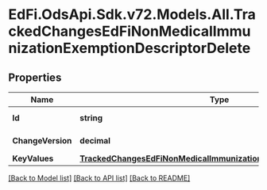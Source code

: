 # EdFi.OdsApi.Sdk.v72.Models.All.TrackedChangesEdFiNonMedicalImmunizationExemptionDescriptorDelete

## Properties

Name | Type | Description | Notes
------------ | ------------- | ------------- | -------------
**Id** | **string** | Resource identifier | [optional] 
**ChangeVersion** | **decimal** | Change version | [optional] 
**KeyValues** | [**TrackedChangesEdFiNonMedicalImmunizationExemptionDescriptorKey**](TrackedChangesEdFiNonMedicalImmunizationExemptionDescriptorKey.md) |  | [optional] 

[[Back to Model list]](../README.md#documentation-for-models) [[Back to API list]](../README.md#documentation-for-api-endpoints) [[Back to README]](../README.md)

